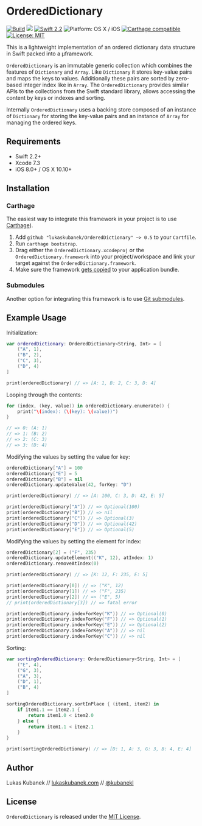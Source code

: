 # OrderedDictionary

[![][travis-image]][travis-link] [![][release-image]][release-link] [![][swift-image]][swift-link] ![][platform-image] [![][carthage-image]][carthage-link] [![][license-image]][license-link]

[travis-image]:	https://img.shields.io/travis/lukaskubanek/OrderedDictionary.svg?style=flat-square "Build"
[travis-link]:  https://travis-ci.org/lukaskubanek/OrderedDictionary

[release-image]: https://img.shields.io/github/release/lukaskubanek/OrderedDictionary.svg?style=flat-square
[release-link]:  https://github.com/lukaskubanek/OrderedDictionary/releases

[swift-image]: https://img.shields.io/badge/Swift-2.2-orange.svg?style=flat-square "Swift 2.2"
[swift-link]:  https://developer.apple.com/swift/

[platform-image]: https://img.shields.io/badge/platform-OS_X%20/_iOS-yellowgreen.svg?style=flat-square "Platform: OS X / iOS"

[carthage-image]: https://img.shields.io/badge/Carthage-compatible-4BC51D.svg?style=flat-square "Carthage compatible"
[carthage-link]:  https://github.com/Carthage/Carthage

[license-image]: https://img.shields.io/badge/license-MIT-lightgrey.svg?style=flat-square "License: MIT"
[license-link]:  LICENSE.md

This is a lightweight implementation of an ordered dictionary data structure in Swift packed into a µframework.

`OrderedDictionary` is an immutable generic collection which combines the features of `Dictionary` and `Array`. Like `Dictionary` it stores key-value pairs and maps the keys to values. Additionally these pairs are sorted by zero-based integer index like in `Array`. The `OrderedDictionary` provides similar APIs to the collections from the Swift standard library, allows accessing the content by keys or indexes and sorting.

Internally `OrderedDictionary` uses a backing store composed of an instance of `Dictionary` for storing the key-value pairs and an instance of `Array` for managing the ordered keys.

## Requirements

- Swift 2.2+
- Xcode 7.3
- iOS 8.0+ / OS X 10.10+

## Installation

### Carthage

The easiest way to integrate this framework in your project is to use [Carthage][carthage-link]).

1. Add `github "lukaskubanek/OrderedDictionary" ~> 0.5` to your `Cartfile`.
2. Run `carthage bootstrap`.
3. Drag either the `OrderedDictionary.xcodeproj` or the `OrderedDictionary.framework` into your project/workspace and link your target against the `OrderedDictionary.framework`.
4. Make sure the framework [gets copied](https://github.com/Carthage/Carthage#adding-frameworks-to-an-application) to your application bundle.

### Submodules

Another option for integrating this framework is to use [Git submodules](http://git-scm.com/book/en/v2/Git-Tools-Submodules).

## Example Usage

Initialization:

```swift
var orderedDictionary: OrderedDictionary<String, Int> = [
    ("A", 1),
    ("B", 2),
    ("C", 3),
    ("D", 4)
]

print(orderedDictionary) // => [A: 1, B: 2, C: 3, D: 4]
```

Looping through the contents:

```swift
for (index, (key, value)) in orderedDictionary.enumerate() {
    print("\(index): (\(key): \(value))")
}

// => 0: (A: 1)
// => 1: (B: 2)
// => 2: (C: 3)
// => 3: (D: 4)
```

Modifying the values by setting the value for key:

```swift
orderedDictionary["A"] = 100
orderedDictionary["E"] = 5
orderedDictionary["B"] = nil
orderedDictionary.updateValue(42, forKey: "D")

print(orderedDictionary) // => [A: 100, C: 3, D: 42, E: 5]

print(orderedDictionary["A"]) // => Optional(100)
print(orderedDictionary["B"]) // => nil
print(orderedDictionary["C"]) // => Optional(3)
print(orderedDictionary["D"]) // => Optional(42)
print(orderedDictionary["E"]) // => Optional(5)
```

Modifying the values by setting the element for index:

```swift
orderedDictionary[2] = ("F", 235)
orderedDictionary.updateElement(("K", 12), atIndex: 1)
orderedDictionary.removeAtIndex(0)

print(orderedDictionary) // => [K: 12, F: 235, E: 5]

print(orderedDictionary[0]) // => ("K", 12)
print(orderedDictionary[1]) // => ("F", 235)
print(orderedDictionary[2]) // => ("E", 5)
// print(orderedDictionary[3]) // => fatal error

print(orderedDictionary.indexForKey("K")) // => Optional(0)
print(orderedDictionary.indexForKey("F")) // => Optional(1)
print(orderedDictionary.indexForKey("E")) // => Optional(2)
print(orderedDictionary.indexForKey("A")) // => nil
print(orderedDictionary.indexForKey("C")) // => nil
```

Sorting:

```swift
var sortingOrderedDictionary: OrderedDictionary<String, Int> = [
    ("E", 4),
    ("G", 3),
    ("A", 3),
    ("D", 1),
    ("B", 4)
]

sortingOrderedDictionary.sortInPlace { (item1, item2) in
    if item1.1 == item2.1 {
        return item1.0 < item2.0
    } else {
        return item1.1 < item2.1
    }
}

print(sortingOrderedDictionary) // => [D: 1, A: 3, G: 3, B: 4, E: 4]

```

## Author

Lukas Kubanek // [lukaskubanek.com](http://lukaskubanek.com) // [@kubanekl](https://twitter.com/kubanekl)

## License

`OrderedDictionary` is released under the [MIT License](LICENSE.md).
